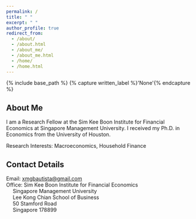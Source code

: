 ```yaml
---
permalink: /
title: " "
excerpt: " "
author_profile: true
redirect_from: 
  - /about/
  - /about.html
  - /about_me/
  - /about_me.html
  - /home/
  - /home.html
---
```


{% include base_path %}
{% capture written_label %}'None'{% endcapture %}

## About Me

I am a Research Fellow at the Sim Kee Boon Institute for Financial Economics at Singapore Management University. I received my Ph.D. in 
Economics from the University of Houston. 
<br>

Research Interests: Macroeconomics, Household Finance
<br>

## Contact Details
Email: [xmgbautista@gmail.com](mailto:xmgbautista@gmail.com)
<br>
Office: Sim Kee Boon Institute for Financial Economics
<br>
	&emsp; Singapore Management University
<br>
	&emsp; Lee Kong Chian School of Business
<br>
	&emsp; 50 Stamford Road
<br>
	&emsp; Singapore 178899
